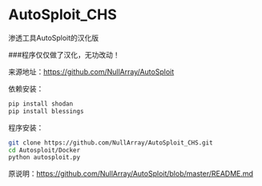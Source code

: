 # AutoSploit_CHS
渗透工具AutoSploit的汉化版

###程序仅仅做了汉化，无功改动！

来源地址：https://github.com/NullArray/AutoSploit



依赖安装：


```bash
pip install shodan
pip install blessings
```

程序安装：
```bash
git clone https://github.com/NullArray/AutoSploit_CHS.git
cd Autosploit/Docker
python autosploit.py
```

原说明：https://github.com/NullArray/AutoSploit/blob/master/README.md
